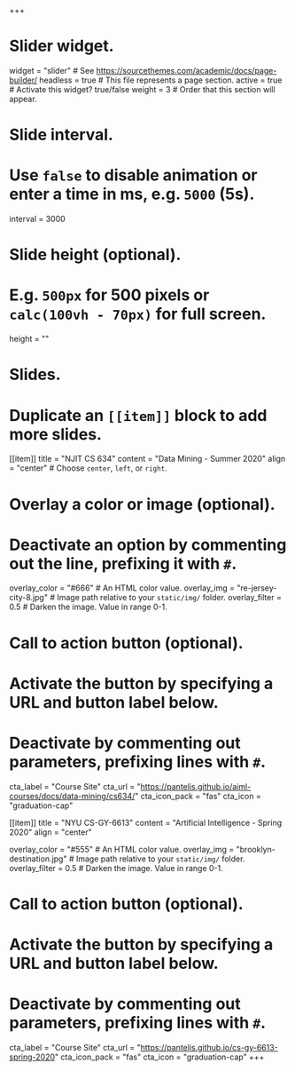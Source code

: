 +++
# Slider widget.
widget = "slider"  # See https://sourcethemes.com/academic/docs/page-builder/
headless = true  # This file represents a page section.
active = true  # Activate this widget? true/false
weight = 3  # Order that this section will appear.

# Slide interval.
# Use `false` to disable animation or enter a time in ms, e.g. `5000` (5s).
interval = 3000

# Slide height (optional).
# E.g. `500px` for 500 pixels or `calc(100vh - 70px)` for full screen.
height = ""

# Slides.
# Duplicate an `[[item]]` block to add more slides.
[[item]]
  title = "NJIT CS 634"
  content = "Data Mining - Summer 2020"
  align = "center"  # Choose `center`, `left`, or `right`.

  # Overlay a color or image (optional).
  #   Deactivate an option by commenting out the line, prefixing it with `#`.
  overlay_color = "#666"  # An HTML color value.
  overlay_img = "re-jersey-city-8.jpg"  # Image path relative to your `static/img/` folder.
  overlay_filter = 0.5  # Darken the image. Value in range 0-1.

  # Call to action button (optional).
  #   Activate the button by specifying a URL and button label below.
  #   Deactivate by commenting out parameters, prefixing lines with `#`.
  cta_label = "Course Site"
  cta_url = "https://pantelis.github.io/aiml-courses/docs/data-mining/cs634/"
  cta_icon_pack = "fas"
  cta_icon = "graduation-cap"

[[item]]
  title = "NYU CS-GY-6613"
  content = "Artificial Intelligence - Spring 2020"
  align = "center"

  overlay_color = "#555"  # An HTML color value.
  overlay_img = "brooklyn-destination.jpg"  # Image path relative to your `static/img/` folder.
  overlay_filter = 0.5  # Darken the image. Value in range 0-1.

  # Call to action button (optional).
  #   Activate the button by specifying a URL and button label below.
  #   Deactivate by commenting out parameters, prefixing lines with `#`.
  cta_label = "Course Site"
  cta_url = "https://pantelis.github.io/cs-gy-6613-spring-2020"
  cta_icon_pack = "fas"
  cta_icon = "graduation-cap"
+++
